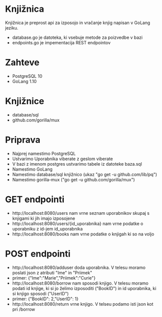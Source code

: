 # Knjižnica
Knjižnica je preprost api za izposojo in vračanje knjig napisan v GoLang jeziku.
- database.go je datoteka, ki vsebuje metode za poizvedbe v bazi
- endpoints.go je impementacija REST endpointov
# Zahteve 
- PostgreSQL 10
- GoLang 1.10
# Knjižnice
- database/sql
- github.com/gorilla/mux
# Priprava
- Najprej namestimo PostgreSQL 
- Ustvarimo Uporabnika viberate z geslom viberate
- V bazi z imenom postgres ustvarimo tabele iz datoteke baza.sql
- Namestimo GoLang 
- Namestimo database/sql knjižnico (ukaz "go get -u github.com/lib/pq")
- Namestimo gorilla-mux ("go get -u github.com/gorilla/mux")
# GET endpointi
- http://localhost:8080/users nam vrne seznam uporabnikov skupaj s knjigami ki jih imajo izposojene
- http://localhost:8080/users/{id_uporabnika} nam vrne podatke o uporabniku z id-jem id_uporabnika
- http://localhost:8080/books nam vrne podatke o knjigah ki so na voljo

# POST endpointi
- http://localhost:8080/adduser doda uporabnika. V telesu moramo poslati json z atributi "Ime" in "Priimek"
- primer: {"Ime":"Marie","Priimek":"Curie"}
- http://localhost:8080/borrow nam sposodi knjigo. V telesu moramo podati id knjige, ki si jo želimo izposoditi ("BookID") in id uporabnika, ki si knjigo sposodi ("UserID")
- primer: {"BookID": 2,"UserID": 1}
- http://localhost:8080/return vrne knjigo. V telseu podamo isti json kot pri /borrow